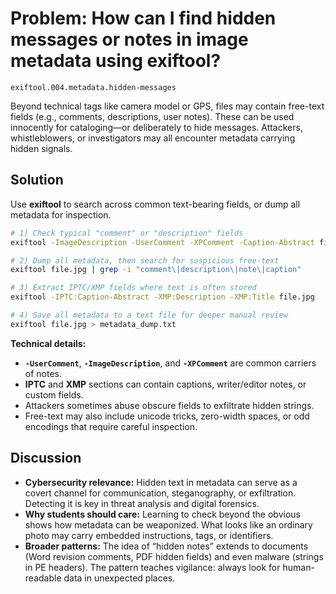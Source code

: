 # Problem: How can I find hidden messages or notes in image metadata using exiftool?

`exiftool.004.metadata.hidden-messages`

Beyond technical tags like camera model or GPS, files may contain free-text fields (e.g., comments, descriptions, user notes). These can be used innocently for cataloging—or deliberately to hide messages. Attackers, whistleblowers, or investigators may all encounter metadata carrying hidden signals.

## Solution

Use **exiftool** to search across common text-bearing fields, or dump all metadata for inspection.

```bash
# 1) Check typical "comment" or "description" fields
exiftool -ImageDescription -UserComment -XPComment -Caption-Abstract file.jpg

# 2) Dump all metadata, then search for suspicious free-text
exiftool file.jpg | grep -i "comment\|description\|note\|caption"

# 3) Extract IPTC/XMP fields where text is often stored
exiftool -IPTC:Caption-Abstract -XMP:Description -XMP:Title file.jpg

# 4) Save all metadata to a text file for deeper manual review
exiftool file.jpg > metadata_dump.txt
```

**Technical details:**

* **`-UserComment`**, **`-ImageDescription`**, and **`-XPComment`** are common carriers of notes.
* **IPTC** and **XMP** sections can contain captions, writer/editor notes, or custom fields.
* Attackers sometimes abuse obscure fields to exfiltrate hidden strings.
* Free-text may also include unicode tricks, zero-width spaces, or odd encodings that require careful inspection.

## Discussion

* **Cybersecurity relevance:** Hidden text in metadata can serve as a covert channel for communication, steganography, or exfiltration. Detecting it is key in threat analysis and digital forensics.
* **Why students should care:** Learning to check beyond the obvious shows how metadata can be weaponized. What looks like an ordinary photo may carry embedded instructions, tags, or identifiers.
* **Broader patterns:** The idea of “hidden notes” extends to documents (Word revision comments, PDF hidden fields) and even malware (strings in PE headers). The pattern teaches vigilance: always look for human-readable data in unexpected places.
